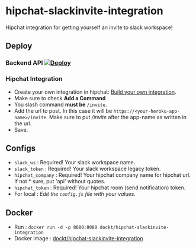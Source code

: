 # hipchat-slackinvite-integration
Hipchat integration for getting yourself an invite to slack workspace! 

## Deploy
### Backend API [![Deploy](https://www.herokucdn.com/deploy/button.svg)](https://heroku.com/deploy)

### Hipchat Integration 
* Create your own integration in hipchat: [Build your own integration](https://confluence.atlassian.com/hc/integrations-with-hipchat-server-683508267.html).
* Make sure to check **Add a Command**
* You slash command **must be** `/invite`.
* Add the url to post. In this case it will be `https://<your-heroku-app-name>/invite`. Make sure to put _/invite_ after the app-name as written in the url.
* Save.

## Configs
* `slack_ws` : Required! Your slack workspace name.
* `slack_token` : Required! Your slack workspace legacy token.
* `hipchat_company` : Required! Your hipchat company name for hipchat url. If not * sure, put 'api' without quotes.
* `hipchat_token` : Required! Your hipchat room (send notification) token.
* For local : _Edit the `config.js` file with your values._

## Docker
* Run : `docker run -d -p 8080:8080 dockt/hipchat-slackinvite-integration`
* Docker image : [dockt/hipchat-slackinvite-integration](https://hub.docker.com/r/dockt/hipchat-slackinvite-integration/)
